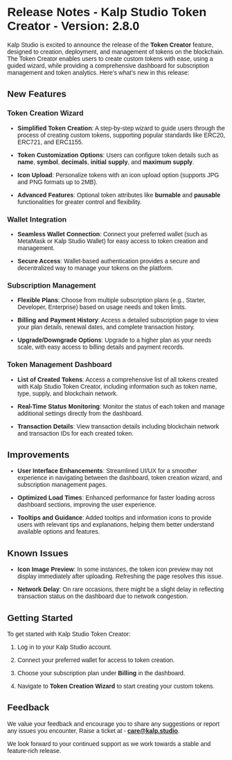 <style>  body { font-family: "Source Sans 3", sans-serif!important; }</style>

<link  href="https://fonts.googleapis.com/css2?family=Source+Sans+3:ital,wght@0,200..900;1,200..900&display=swap"  rel="stylesheet">  <link  rel="stylesheet"  href="https://fonts.googleapis.com/icon?family=Material+Icons">

# Release Notes - Kalp Studio Token Creator - **Version:** 2.8.0  

Kalp Studio is excited to announce the release of the **Token Creator** feature, designed to creation, deployment, and management of tokens on the blockchain. The Token Creator enables users to create custom tokens with ease, using a guided wizard, while providing a comprehensive dashboard for subscription management and token analytics. Here’s what’s new in this release:

## New Features

### Token Creation Wizard

- **Simplified Token Creation**: A step-by-step wizard to guide users through the process of creating custom tokens, supporting popular standards like ERC20, ERC721, and ERC1155.
- **Token Customization Options**: Users can configure token details such as **name**, **symbol**, **decimals**, **initial supply**, and **maximum supply**.

- **Icon Upload**: Personalize tokens with an icon upload option (supports JPG and PNG formats up to 2MB).

- **Advanced Features**: Optional token attributes like **burnable** and **pausable** functionalities for greater control and flexibility.

### Wallet Integration

- **Seamless Wallet Connection**: Connect your preferred wallet (such as MetaMask or Kalp Studio Wallet) for easy access to token creation and management.

- **Secure Access**: Wallet-based authentication provides a secure and decentralized way to manage your tokens on the platform.


### Subscription Management

- **Flexible Plans**: Choose from multiple subscription plans (e.g., Starter, Developer, Enterprise) based on usage needs and token limits.

- **Billing and Payment History**: Access a detailed subscription page to view your plan details, renewal dates, and complete transaction history.

- **Upgrade/Downgrade Options**: Upgrade to a higher plan as your needs scale, with easy access to billing details and payment records.

### Token Management Dashboard

- **List of Created Tokens**: Access a comprehensive list of all tokens created with Kalp Studio Token Creator, including information such as token name, type, supply, and blockchain network.

- **Real-Time Status Monitoring**: Monitor the status of each token and manage additional settings directly from the dashboard.

- **Transaction Details**: View transaction details including blockchain network and transaction IDs for each created token.

## Improvements

- **User Interface Enhancements**: Streamlined UI/UX for a smoother experience in navigating between the dashboard, token creation wizard, and subscription management pages.

- **Optimized Load Times**: Enhanced performance for faster loading across dashboard sections, improving the user experience.

- **Tooltips and Guidance**: Added tooltips and information icons to provide users with relevant tips and explanations, helping them better understand available options and features.

## Known Issues

- **Icon Image Preview**: In some instances, the token icon preview may not display immediately after uploading. Refreshing the page resolves this issue.

- **Network Delay**: On rare occasions, there might be a slight delay in reflecting transaction status on the dashboard due to network congestion.

## Getting Started
To get started with Kalp Studio Token Creator:

1. Log in to your Kalp Studio account.

2. Connect your preferred wallet for access to token creation.

3. Choose your subscription plan under **Billing** in the dashboard.

4. Navigate to **Token Creation Wizard** to start creating your custom tokens.

## Feedback

We value your feedback and encourage you to share any suggestions or report any issues you encounter, Raise a ticket at - [**care@kalp.studio**](https://care.kalp.studio/support/home).

We look forward to your continued support as we work towards a stable and feature-rich release.